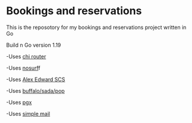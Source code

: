 # Bookings and reservations

This is the reposotory for my bookings and reservations project written in Go

Build n Go version 1.19

-Uses [chi router](github.com/go-chi/chi/v5)

-Uses [nosurf](github.com/justinas/nosurf)f

-Uses [Alex Edward SCS](github.com/alexedwards/scs/v2)

-Uses [buffalo/sada/pop](https://github.com/gobuffalo/pop)

-Uses [pgx](github.com/jackc/pgx/v4)

-Uses [simple mail](ggithub.com/xhit/go-simple-mail/v2 )